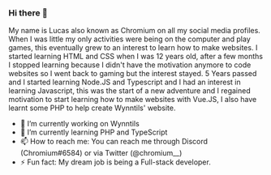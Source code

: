 ### Hi there 👋

My name is Lucas also known as Chromium on all my social media profiles.
When I was little my only activities were being on the computer and play games, this eventually grew to an interest to learn how to make websites. I started learning HTML and CSS when I was 12 years old, after a few months I stopped learning because I didn't have the motivation anymore to code websites so I went back to gaming but the interest stayed. 5 Years passed and I started learning Node.JS and Typescript and I had an interest in learning Javascript, this was the start of a new adventure and I regained motivation to start learning how to make websites with Vue.JS, I also have learnt some PHP to help create Wynntils' website.

- 🔭 I’m currently working on Wynntils
- 🌱 I’m currently learning PHP and TypeScript
- 📫 How to reach me: You can reach me through Discord (Chromium#6584) or via Twitter (@chromium__)
- ⚡ Fun fact: My dream job is being a Full-stack developer.

